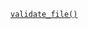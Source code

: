 <p><code><a href="https://developer.wordpress.org/reference/functions/validate_file/">validate_file()</a></code></p>
